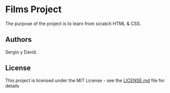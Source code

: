 # Films Project

The purpose of the project is to learn from scratch HTML & CSS.

## Authors

Sergio y David.

## License

This project is licensed under the MIT License - see the [LICENSE.md](LICENSE.md) file for details

